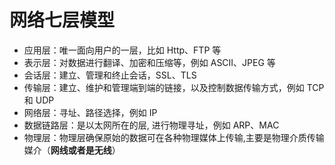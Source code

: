 # 网络七层模型

* 应用层：唯一面向用户的一层，比如 Http、FTP 等
* 表示层：对数据进行翻译、加密和压缩等，例如 ASCII、JPEG 等
* 会话层：建立、管理和终止会话，SSL、TLS
* 传输层：建立、维护和管理端到端的链接，以及控制数据传输方式，例如 TCP 和 UDP
* 网络层：寻址、路径选择，例如 IP
* 数据链路层：是以太网所在的层, 进行物理寻址，例如 ARP、MAC
* 物理层：物理层确保原始的数据可在各种物理媒体上传输,主要是物理介质传输媒介（**网线或者是无线**）
